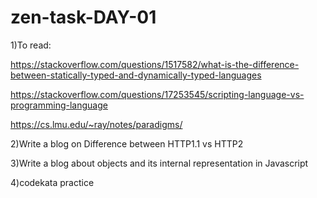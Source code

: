 # zen-task-DAY-01
1)To read:

https://stackoverflow.com/questions/1517582/what-is-the-difference-between-statically-typed-and-dynamically-typed-languages

https://stackoverflow.com/questions/17253545/scripting-language-vs-programming-language

https://cs.lmu.edu/~ray/notes/paradigms/

2)Write a blog on Difference between HTTP1.1 vs HTTP2

3)Write a blog about objects and its internal representation in Javascript

4)codekata practice



